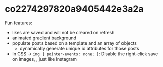 # co2274297820a9405442e3a2a

Fun features:
- likes are saved and will not be cleared on refresh
- animated gradient background
- populate posts based on a template and an array of objects
    - dynamically generate unique id attributes for those posts 
- In CSS -> `img { pointer-events: none; }`: Disable the right-click save on images, , just like Instagram